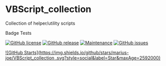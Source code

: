 # VBScript_collection
Collection of helper/utility scripts

Badge Tests

[![GitHub license](https://img.shields.io/github/license/marius-joe/VBScript_collection.svg)](https://github.com/marius-joe/VBScript_collection/blob/master/LICENSE)
[![GitHub release](https://img.shields.io/github/release/marius-joe/VBScript_collection.svg)](https://github.com/marius-joe/VBScript_collection/releases/)
[![Maintenance](https://img.shields.io/badge/Maintained%3F-yes-green.svg)](https://github.com/marius-joe/VBScript_collection/graphs/commit-activity)
[![GitHub issues](https://img.shields.io/github/issues/marius-joe/VBScript_collection.svg)](https://github.com/marius-joe/VBScript_collection/issues/)

[![GitHub Starts](https://img.shields.io/github/stars/marius-joe/VBScript_collection
.svg?style=social&label=Star&maxAge=2592000)](https://github.com/marius-joe/VBScript_collection/stargazers)

